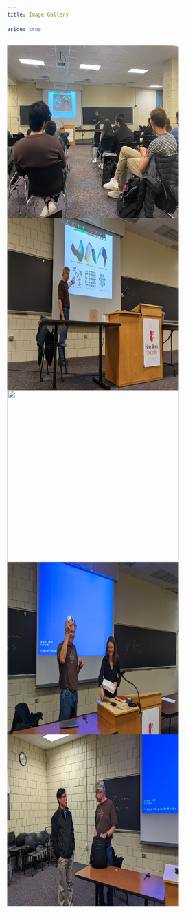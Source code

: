 ```yaml
---
title: Image Gallery

aside: true
---
```


<img align="center" src="assets/event1_1.png" width="400" height="400" />

<img align="center" src="assets/event1_2.png" width="400" height="400" />

<img align="center" src="assets/event1_3.png" width="400" height="400" />

<img align="center" src="assets/event1_4.png" width="400" height="400" />

<img align="center" src="assets/event1_5.png" width="400" height="400" />

